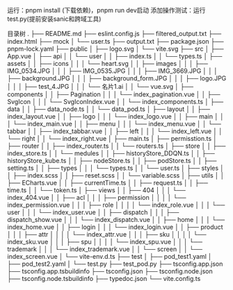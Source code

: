 运行：pnpm install (下载依赖)，pnpm run dev启动
添加操作测试：运行test.py(提前安装sanic和跨域工具)

目录树
.
├── README.md
├── eslint.config.js
├── filtered_output.txt
├── index.html
├── mock
│   └── user.ts
├── output.txt
├── package.json
├── pnpm-lock.yaml
├── public
│   ├── logo.svg
│   └── vite.svg
├── src
│   ├── App.vue
│   ├── api
│   │   └── user
│   │       ├── index.ts
│   │       └── types.ts
│   ├── assets
│   │   ├── icons
│   │   │   └── heart.svg
│   │   ├── images
│   │   │   ├── IMG_0534.JPG
│   │   │   ├── IMG_0535.JPG
│   │   │   ├── IMG_3669.JPG
│   │   │   ├── background.JPG
│   │   │   ├── background_form.JPG
│   │   │   ├── logo.JPG
│   │   │   ├── test_4.JPG
│   │   │   └── 名片1.ai
│   │   └── vue.svg
│   ├── components
│   │   ├── Pagination
│   │   │   └── index_pagination.vue
│   │   ├── SvgIcon
│   │   │   └── SvgIconIndex.vue
│   │   └── index_components.ts
│   ├── data
│   │   ├── data_node.ts
│   │   └── data_pod.ts
│   ├── layout
│   │   ├── index_layout.vue
│   │   ├── logo
│   │   │   └── index_logo.vue
│   │   ├── main
│   │   │   └── index_main.vue
│   │   ├── menu
│   │   │   └── index_menu.vue
│   │   └── tabbar
│   │       ├── index_tabbar.vue
│   │       ├── left
│   │       │   └── index_left.vue
│   │       └── right
│   │           └── index_right.vue
│   ├── main.ts
│   ├── permisstion.ts
│   ├── router
│   │   ├── index_router.ts
│   │   └── routers.ts
│   ├── store
│   │   ├── index_store.ts
│   │   └── medules
│   │       ├── historyStore_DDQN.ts
│   │       ├── historyStore_kube.ts
│   │       ├── nodeStore.ts
│   │       ├── podStore.ts
│   │       ├── setting.ts
│   │       ├── types
│   │       │   └── types.ts
│   │       └── user.ts
│   ├── styles
│   │   ├── index.scss
│   │   ├── reset.scss
│   │   └── variable.scss
│   ├── utils
│   │   ├── ECharts.vue
│   │   ├── currentTime.ts
│   │   ├── request.ts
│   │   ├── time.ts
│   │   └── token.ts
│   ├── views
│   │   ├── 404
│   │   │   └── index_404.vue
│   │   ├── acl
│   │   │   ├── permission
│   │   │   │   └── index_permission.vue
│   │   │   ├── role
│   │   │   │   └── index_role.vue
│   │   │   └── user
│   │   │       └── index_user.vue
│   │   ├── dispatch
│   │   │   ├── dispatch_show.vue
│   │   │   └── index_dispatch.vue
│   │   ├── home
│   │   │   └── index_home.vue
│   │   ├── login
│   │   │   └── index_login.vue
│   │   ├── product
│   │   │   ├── attr
│   │   │   │   └── index_attr.vue
│   │   │   ├── sku
│   │   │   │   └── index_sku.vue
│   │   │   ├── spu
│   │   │   │   └── index_spu.vue
│   │   │   └── trademark
│   │   │       └── index_trademark.vue
│   │   └── screen
│   │       └── index_screen.vue
│   └── vite-env.d.ts
├── test
│   ├── pod_test1.yaml
│   ├── pod_test2.yaml
│   └── test.py
├── test_pod.py
├── tsconfig.app.json
├── tsconfig.app.tsbuildinfo
├── tsconfig.json
├── tsconfig.node.json
├── tsconfig.node.tsbuildinfo
├── typedoc.json
└── vite.config.ts